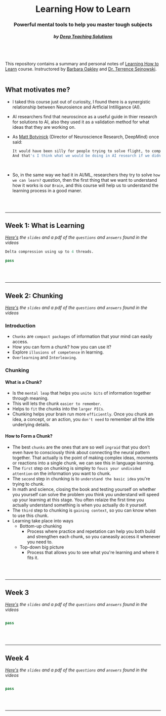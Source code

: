 <h1 align="center"> Learning How to Learn</h1>
<h3 align="center">Powerful mental tools to help you master tough subjects</h3>
<h5 align="center">by <a href="https://www.mooc-list.com/university-entity/deep-teaching-solutions">Deep Teaching Solutions</a></h5>

<br/>
<br/>

 This repository contains a summary and personal notes of [Learning How to Learn](https://www.coursera.org/learn/learning-how-to-learn) course. Instructored by [Barbara Oakley](https://barbaraoakley.com/) and [Dr. Terrence Sejnowski](https://www.salk.edu/scientist/terrence-sejnowski/).
<br/>
<br/>

## What motivates me?

- I taked this course just out of curiosity, I found there is a synergistic relationship between Neurosience and Artficial Intilligance (AI).

- AI researchers find that neuroscince as a useful guide in thier research for solutions to AI, also they used it as a validation method for what ideas that they are working on.

- As [Matt Botvinick](https://hai.stanford.edu/people/matthew-botvinick) (Director of Neuroscience Research, DeepMind) once said:

    ``` bash
    It would have been silly for people trying to solve flight, to completley ignore birds,
    And that's I think what we would be doing in AI research if we didn't attend to neuroscience.
    ```

<br/>

- So, in the same way we had it in AI/ML, researchers they try to solve `how we can learn?`
question, then the first thing that we want to understand how it works is our `Brain`, and this course will help us to understand the learning process in a good maner.

<br/>
<br/>

<hr>

## Week 1: What is Learning

_[Here's](google.com) the `slides` and a pdf of the `questions` and `answers` found in the videos_

``` python
Delta compression using up to 4 threads.

pass

```

<br/>
<br/>

<hr>

## Week 2: Chunking

_[Here's](google.com) the `slides` and a pdf of the `questions` and `answers` found in the videos_

### Introduction

- `Chunks` are `compact packages` of information that your mind can easily access.
- How you can form a chunk? how you can use it?
- Explore `illusions of competence` in learning.
- `Overlearning` and `Interleaving`.

### Chunking

#### What is a Chunk?

- Is the `mental leap` that helps you `unite bits` of information together through meaning.
- This will lets the chunk `easier to remember`.
- Helps to `fit` the chunks into the `larger PICs`.
- Chunking helps your brain run more `efficiently`. Once you chunk an idea, a concept, or an action, you `don't need` to remember all the little underlying details.

#### How to Form a Chunk?

- The best `chunks` are the ones that are so well `ingraid` that you don't even have to consciously think about
connecting the neural pattern together. That actually is the point of making complex ideas, movments or reactions into a single chunk, we can see this in language learning.
- The `first` step on chunking is simpley to `foucs your undivided attention` on the information you want to
chunk.
- The `second` step in chunking is to `understand the basic idea` you're trying to chunk.
- In math and science, closing the book and testing yourself on whether you yourself can solve the problem you think you understand will speed up your learning at this stage. You often relaize the first time you actually understand something is when you actually do it yourself.
- The `third` step to chunking is `gaining context`, so you can know when to use this chunk.
- Learning take place into ways
  - Bottom-up chunking
    - Process where practice and repetation can help you both build and strengthen each chunk, so you caneasily access it whenever you need to.
  - Top-down big picture
    - Process that allows you to see what you're learning and where it fits it.

<br/>
<br/>

<hr>

## Week 3

_[Here's](google.com) the `slides` and a pdf of the `questions` and `answers` found in the videos_

``` python

pass

```

<br/>
<br/>

<hr>

## Week 4

_[Here's](google.com) the `slides` and a pdf of the `questions` and `answers` found in the videos_

``` python

pass

```

<br/>
<br/>

<hr>
